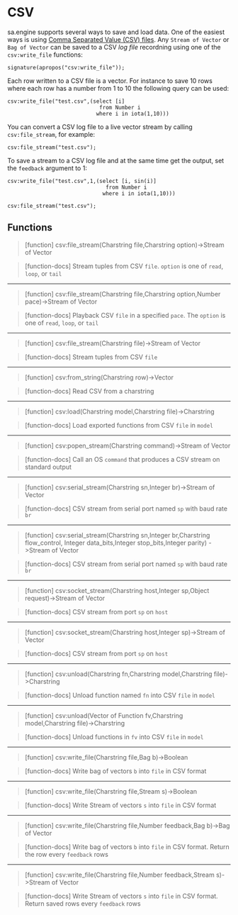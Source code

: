 # CSV
sa.engine supports several ways to save and load data. One of the
easiest ways is using [Comma Separated Value (CSV)
files](https://en.wikipedia.org/wiki/Comma-separated_values).  Any
`Stream of Vector` or `Bag of Vector` can be saved to a CSV *log file*
recordning using one of the `csv:write_file` functions:

```LIVE
signature(apropos("csv:write_file"));
```

Each row written to a CSV file is a vector. For instance to save 10
rows where each row has a number from 1 to 10 the following query can
be used:

```LIVE
csv:write_file("test.csv",(select [i] 
                             from Number i 
                            where i in iota(1,10)))
```

You can convert a CSV log file to a live vector stream by calling
`csv:file_stream`, for example:

```LIVE
csv:file_stream("test.csv");
```

To save a stream to a CSV log file and at the same time get the
output, set the `feedback` argument to 1:

```LIVE
csv:write_file("test.csv",1,(select [i, sin(i)] 
                               from Number i 
                              where i in iota(1,10)))
```

```LIVE
csv:file_stream("test.csv");
```

## Functions

> [function]
> csv:file_stream(Charstring file,Charstring option)->Stream of Vector

> [function-docs]
> Stream tuples from CSV `file`.
>      `option` is one of `read`, `loop`, or `tail` 



___

> [function]
> csv:file_stream(Charstring file,Charstring option,Number pace)->Stream of Vector

> [function-docs]
> Playback CSV `file` in a specified `pace`. 
>      The `option` is one of `read`, `loop`, or `tail` 



___

> [function]
> csv:file_stream(Charstring file)->Stream of Vector

> [function-docs]
> Stream tuples from CSV `file` 



___

> [function]
> csv:from_string(Charstring row)->Vector

> [function-docs]
> Read CSV from a charstring 



___

> [function]
> csv:load(Charstring model,Charstring file)->Charstring

> [function-docs]
> Load exported functions from CSV `file` in `model` 



___

> [function]
> csv:popen_stream(Charstring command)->Stream of Vector

> [function-docs]
> Call an OS `command` that produces a CSV stream on standard output 



___

> [function]
> csv:serial_stream(Charstring sn,Integer br)->Stream of Vector

> [function-docs]
> CSV stream from serial port named `sp` with baud rate `br` 



___

> [function]
> csv:serial_stream(Charstring sn,Integer br,Charstring flow_control,
                 Integer data_bits,Integer stop_bits,Integer parity)
                 ->Stream of Vector

> [function-docs]
> CSV stream from serial port named `sp` with baud rate `br` 



___

> [function]
> csv:socket_stream(Charstring host,Integer sp,Object request)->Stream of Vector

> [function-docs]
> CSV stream from port `sp` on `host` 



___

> [function]
> csv:socket_stream(Charstring host,Integer sp)->Stream of Vector

> [function-docs]
> CSV stream from port `sp` on `host` 



___

> [function]
> csv:unload(Charstring fn,Charstring model,Charstring file)->Charstring

> [function-docs]
> Unload function named `fn` into CSV `file` in `model` 



___

> [function]
> csv:unload(Vector of Function fv,Charstring model,Charstring file)->Charstring

> [function-docs]
> Unload functions in `fv` into CSV `file` in `model` 



___

> [function]
> csv:write_file(Charstring file,Bag b)->Boolean

> [function-docs]
> Write bag of vectors `b` into `file` in CSV format 



___

> [function]
> csv:write_file(Charstring file,Stream s)->Boolean

> [function-docs]
> Write Stream of vectors `s` into `file` in CSV format 



___

> [function]
> csv:write_file(Charstring file,Number feedback,Bag b)->Bag of Vector

> [function-docs]
> Write bag of vectors `b` into `file` in CSV format.
>      Return the row every `feedback` rows 



___

> [function]
> csv:write_file(Charstring file,Number feedback,Stream s)->Stream of Vector

> [function-docs]
> Write Stream of vectors `s` into `file` in CSV format.
>       Return saved rows every `feedback` rows 


